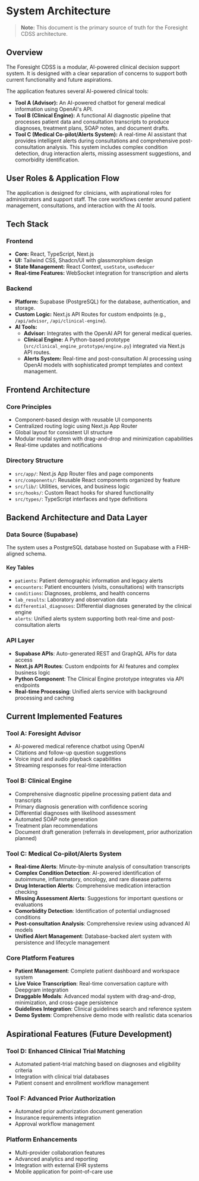 # System Architecture

> **Note:** This document is the primary source of truth for the Foresight CDSS architecture.

## Overview

The Foresight CDSS is a modular, AI-powered clinical decision support system. It is designed with a clear separation of concerns to support both current functionality and future aspirations.

The application features several AI-powered clinical tools:
*   **Tool A (Advisor):** An AI-powered chatbot for general medical information using OpenAI's API.
*   **Tool B (Clinical Engine):** A functional AI diagnostic pipeline that processes patient data and consultation transcripts to produce diagnoses, treatment plans, SOAP notes, and document drafts.
*   **Tool C (Medical Co-pilot/Alerts System):** A real-time AI assistant that provides intelligent alerts during consultations and comprehensive post-consultation analysis. This system includes complex condition detection, drug interaction alerts, missing assessment suggestions, and comorbidity identification.

## User Roles & Application Flow

The application is designed for clinicians, with aspirational roles for administrators and support staff. The core workflows center around patient management, consultations, and interaction with the AI tools.

## Tech Stack

### Frontend
- **Core:** React, TypeScript, Next.js
- **UI:** Tailwind CSS, Shadcn/UI with glassmorphism design
- **State Management:** React Context, `useState`, `useReducer`
- **Real-time Features:** WebSocket integration for transcription and alerts

### Backend
- **Platform:** Supabase (PostgreSQL) for the database, authentication, and storage.
- **Custom Logic:** Next.js API Routes for custom endpoints (e.g., `/api/advisor`, `/api/clinical-engine`).
- **AI Tools:**
    - **Advisor:** Integrates with the OpenAI API for general medical queries.
    - **Clinical Engine:** A Python-based prototype (`src/clinical_engine_prototype/engine.py`) integrated via Next.js API routes.
    - **Alerts System:** Real-time and post-consultation AI processing using OpenAI models with sophisticated prompt templates and context management.

## Frontend Architecture

### Core Principles
- Component-based design with reusable UI components
- Centralized routing logic using Next.js App Router
- Global layout for consistent UI structure
- Modular modal system with drag-and-drop and minimization capabilities
- Real-time updates and notifications

### Directory Structure
- `src/app/`: Next.js App Router files and page components
- `src/components/`: Reusable React components organized by feature
- `src/lib/`: Utilities, services, and business logic
- `src/hooks/`: Custom React hooks for shared functionality
- `src/types/`: TypeScript interfaces and type definitions

## Backend Architecture and Data Layer

### Data Source (Supabase)
The system uses a PostgreSQL database hosted on Supabase with a FHIR-aligned schema.

#### Key Tables
- `patients`: Patient demographic information and legacy alerts
- `encounters`: Patient encounters (visits, consultations) with transcripts
- `conditions`: Diagnoses, problems, and health concerns
- `lab_results`: Laboratory and observation data
- `differential_diagnoses`: Differential diagnoses generated by the clinical engine
- `alerts`: Unified alerts system supporting both real-time and post-consultation alerts

### API Layer
- **Supabase APIs**: Auto-generated REST and GraphQL APIs for data access
- **Next.js API Routes**: Custom endpoints for AI features and complex business logic
- **Python Component**: The Clinical Engine prototype integrates via API endpoints
- **Real-time Processing**: Unified alerts service with background processing and caching

## Current Implemented Features

### Tool A: Foresight Advisor
- AI-powered medical reference chatbot using OpenAI
- Citations and follow-up question suggestions
- Voice input and audio playback capabilities
- Streaming responses for real-time interaction

### Tool B: Clinical Engine
- Comprehensive diagnostic pipeline processing patient data and transcripts
- Primary diagnosis generation with confidence scoring
- Differential diagnoses with likelihood assessment
- Automated SOAP note generation
- Treatment plan recommendations
- Document draft generation (referrals in development, prior authorization planned)

### Tool C: Medical Co-pilot/Alerts System
- **Real-time Alerts**: Minute-by-minute analysis of consultation transcripts
- **Complex Condition Detection**: AI-powered identification of autoimmune, inflammatory, oncology, and rare disease patterns
- **Drug Interaction Alerts**: Comprehensive medication interaction checking
- **Missing Assessment Alerts**: Suggestions for important questions or evaluations
- **Comorbidity Detection**: Identification of potential undiagnosed conditions
- **Post-consultation Analysis**: Comprehensive review using advanced AI models
- **Unified Alert Management**: Database-backed alert system with persistence and lifecycle management

### Core Platform Features
- **Patient Management**: Complete patient dashboard and workspace system
- **Live Voice Transcription**: Real-time conversation capture with Deepgram integration
- **Draggable Modals**: Advanced modal system with drag-and-drop, minimization, and cross-page persistence
- **Guidelines Integration**: Clinical guidelines search and reference system
- **Demo System**: Comprehensive demo mode with realistic data scenarios

## Aspirational Features (Future Development)

### Tool D: Enhanced Clinical Trial Matching
- Automated patient-trial matching based on diagnoses and eligibility criteria
- Integration with clinical trial databases
- Patient consent and enrollment workflow management

### Tool F: Advanced Prior Authorization
- Automated prior authorization document generation
- Insurance requirements integration
- Approval workflow management

### Platform Enhancements
- Multi-provider collaboration features
- Advanced analytics and reporting
- Integration with external EHR systems
- Mobile application for point-of-care use 
